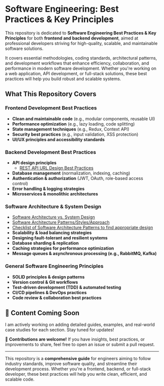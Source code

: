 # Software Engineering: Best Practices & Key Principles

This repository is dedicated to **Software Engineering Best Practices & Key Principles** for both **frontend and backend development**, aimed at professional developers striving for high-quality, scalable, and maintainable software solutions.

It covers essential methodologies, coding standards, architectural patterns, and development workflows that enhance efficiency, collaboration, and performance in modern software development. Whether you're working on a web application, API development, or full-stack solutions, these best practices will help you build robust and scalable systems.

## What This Repository Covers

### Frontend Development Best Practices
- **Clean and maintainable code** (e.g., modular components, reusable UI)
- **Performance optimization** (e.g., lazy loading, code splitting)
- **State management techniques** (e.g., Redux, Context API)
- **Security best practices** (e.g., input validation, XSS protection)
- **UI/UX principles and accessibility standards**

### Backend Development Best Practices
- **API design principles**
  - [REST API URL Design Best Practices](REST%20API/API%20URL%20Design%20Best%20Practices.md)
- **Database management** (normalization, indexing, caching)
- **Authentication & authorization** (JWT, OAuth, role-based access control)
- **Error handling & logging strategies**
- **Microservices & monolithic architectures**

### Software Architecture & System Design
- [Software Architecture vs. System Design](Software%20Architecture%20vs.%20System%20Design.md)
- [Software Architecture Patterns/Styles/Approach](Software%20Architecture%20&%20System%20Design/Software%20Architecture%20Patterns.md)
- [Checklist of Software Architecture Patterns to find appropriate design](Software%20Architecture%20&%20System%20Design/Checklist%20of%20Software%20Architecture%20Patterns%20to%20find%20appropriate%20design.md)
- **Scalability & load balancing strategies**
- **Designing fault-tolerant and resilient systems**
- **Database sharding & replication**
- **Caching strategies for performance optimization**
- **Message queues & asynchronous processing (e.g., RabbitMQ, Kafka)**

### General Software Engineering Principles
- **SOLID principles & design patterns**
- **Version control & Git workflows**
- **Test-driven development (TDD) & automated testing**
- **CI/CD pipelines & DevOps practices**
- **Code review & collaboration best practices**

## 🚀 Content Coming Soon  
I am actively working on adding detailed guides, examples, and real-world case studies for each section. Stay tuned for updates!  

📌 **Contributions are welcome!** If you have insights, best practices, or improvements to share, feel free to open an issue or submit a pull request.  

---

This repository is a **comprehensive guide** for engineers aiming to follow industry standards, improve software quality, and streamline their development process. Whether you're a frontend, backend, or full-stack developer, these best practices will help you write clean, efficient, and scalable code.
